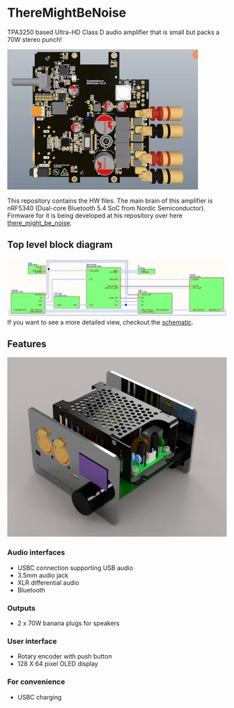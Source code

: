 # ThereMightBeNoise
TPA3250 based Ultra-HD Class D audio amplifier that is small but packs a 70W stereo punch!

![PCB](Images/pcb.gif)

This repository contains the HW files. The main brain of this amplifier is nRF5340 (Dual-core Bluetooth 5.4 SoC from Nordic Semiconductor). Firmware for it is being developed at his repository over here [there_might_be_noise](https://github.com/DaniusKalv/there_might_be_noise).

## Top level block diagram
![Block diagram](Images/top-level.png)
If you want to see a more detailed view, checkout the [schematic](Documents/ThereMightBeNoise_v2_0.pdf).

## Features
![3d top](Images/3d-top.PNG)
### Audio interfaces
- USBC connection supporting USB audio
- 3.5mm audio jack
- XLR differential audio
- Bluetooth

### Outputs
- 2 x 70W banana plugs for speakers

### User interface
- Rotary encoder with push button
- 128 X 64 pixel OLED display

### For convenience
- USBC charging
